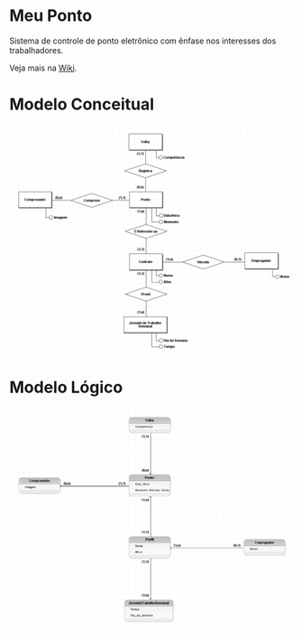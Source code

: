 # Meu Ponto
Sistema de controle de ponto eletrônico com ênfase nos interesses dos trabalhadores.  

Veja mais na [Wiki](https://github.com/mardsystems/MeuPonto/wiki).

# Modelo Conceitual

![MeuPonto - Modelo Conceitual](img/Modelo_Conceitual.png)

# Modelo Lógico

![MeuPonto - Modelo Lógico](img/Modelo_Logico.png)